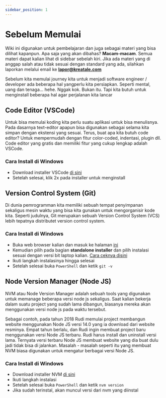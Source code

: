 ```yaml
---
sidebar_position: 1
---
```


# Sebelum Memulai

Wiki ini digunakan untuk pembelajaran dan juga sebagai materi yang bisa dilihat kapanpun. Apa saja yang akan dibahas? **Macam-macam**. Semua materi dapat kalian lihat di sidebar sebelah kiri. Jika ada materi yang di anggap salah atau tidak sesuai dengan standard yang ada, silahkan laporkan melalui email ke **lapor@kreatale.com**

Sebelum kita memulai journey kita untuk menjadi software engineer / developer ada beberapa hal yangperlu kita persiapkan. Seperti mental, uang dan tenaga... hehe. Nggak kok. Bukan itu. Tapi kita butuh untuk menginstall beberapa hal agar perjalanan kita lancar

## Code Editor (VSCode)
Untuk bisa memulai koding kita perlu suatu aplikasi untuk bisa menulisnya. Pada dasarnya text-editor apapun bisa digunakan sebagai selama kita simpan dengan ekstensi yang sesuai. Terus, buat apa kita butuh code editor? Untuk mempermudah dengan fitur color-coded, indentasi, plugin dll. Code editor yang gratis dan memiliki fitur yang cukup lengkap adalah VSCode.

### Cara Install di Windows
- Download installer VSCode [di sini](https://go.microsoft.com/fwlink/?LinkID=534107)
- Setelah selesai, klik 2x pada installer untuk menginstall

## Version Control System (Git)
Di dunia pemrogramman kita memiliki sebuah tempat penyimpanan sekaligus mesin waktu yang bisa kita gunakan untuk mengorganisir kode kita. Seperti judulnya, Git merupakan sebuah Version Control System (VCS) lebih tepatnya distributet version control system.

### Cara Install di Windows
- Buka web browser kalian dan masuk ke halaman [ini](https://git-scm.com/download/win)
- Kemudian pilih pada bagian **standalone installer** dan pilih instalasi sesuai dengan versi bit laptop kalian. [Cara ceknya disini](https://support.microsoft.com/en-us/windows/32-bit-and-64-bit-windows-frequently-asked-questions-c6ca9541-8dce-4d48-0415-94a3faa2e13d)
- Ikuti langkah instalasinya hingga selesai
- Setelah selesai buka `PowerShell` dan ketik `git -v`

## Node Version Manager (Node JS)
NVM atau Node Version Manager adalah sebuah tools yang digunakan untuk memanage beberapa versi node js sekaligus. Saat kalian bekerja dalam suatu project yang sudah lama dibangun, biasanya mereka akan menggunakan versi node js pada waktu tersebut. 

Sebagai contoh, pada tahun 2018 Rudi memulai project membangun website menggunakan Node JS versi 14.0 yang ia download dari website resminya. Empat tahun berlalu, dan Rudi ingin membuat project baru menggunakan versi Node JS terbaru. Rudi harus install dan uninstall versi lama. Ternyata versi terbaru Node JS membuat website yang dia buat dulu jadi tidak bisa di jalankan. Masalah - masalah seperti itu yang membuat NVM biasa digunakan untuk mengatur berbagai versi Node JS.

### Cara Install di Windows
- Download installer NVM [di sini](https://github.com/coreybutler/nvm-windows/releases#:~:text=Apr%2013-,nvm%2Dsetup.exe,-5.47%20MB)
- Ikuti langkah instalasi
- Setelah selesai buka `PowerShell` dan ketik `nvm version`
- Jika sudah terinstal, akan muncul versi dari nvm yang diinstal